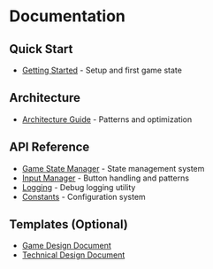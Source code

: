 # Documentation

## Quick Start
- [Getting Started](getting-started.md) - Setup and first game state

## Architecture
- [Architecture Guide](architecture.md) - Patterns and optimization

## API Reference
- [Game State Manager](api/game-state.md) - State management system
- [Input Manager](api/input-manager.md) - Button handling and patterns
- [Logging](api/logging.md) - Debug logging utility
- [Constants](api/constants.md) - Configuration system

## Templates (Optional)
- [Game Design Document](templates/game-design-document.md)
- [Technical Design Document](templates/technical-design-document.md)
